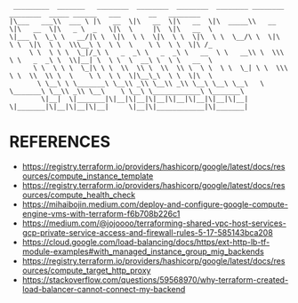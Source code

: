 ```Text
 _________  _______   ________  ________  ________  ________ ________  ________  _____ ______   ___       __   ________     
|\___   ___\\  ___ \ |\   __  \|\   __  \|\   __  \|\  _____\\   __  \|\   __  \|\   _ \  _   \|\  \     |\  \|\   __  \    
\|___ \  \_\ \   __/|\ \  \|\  \ \  \|\  \ \  \|\  \ \  \__/\ \  \|\  \ \  \|\  \ \  \\\__\ \  \ \  \    \ \  \ \  \|\ /_   
     \ \  \ \ \  \_|/_\ \   _  _\ \   _  _\ \   __  \ \   __\\ \  \\\  \ \   _  _\ \  \\|__| \  \ \  \  __\ \  \ \   __  \  
      \ \  \ \ \  \_|\ \ \  \\  \\ \  \\  \\ \  \ \  \ \  \_| \ \  \\\  \ \  \\  \\ \  \    \ \  \ \  \|\__\_\  \ \  \|\  \ 
       \ \__\ \ \_______\ \__\\ _\\ \__\\ _\\ \__\ \__\ \__\   \ \_______\ \__\\ _\\ \__\    \ \__\ \____________\ \_______\
        \|__|  \|_______|\|__|\|__|\|__|\|__|\|__|\|__|\|__|    \|_______|\|__|\|__|\|__|     \|__|\|____________|\|_______|
```

# REFERENCES

* https://registry.terraform.io/providers/hashicorp/google/latest/docs/resources/compute_instance_template
* https://registry.terraform.io/providers/hashicorp/google/latest/docs/resources/compute_health_check
* https://mihaibojin.medium.com/deploy-and-configure-google-compute-engine-vms-with-terraform-f6b708b226c1
* https://medium.com/@jojoooo/terraforming-shared-vpc-host-services-gcp-private-service-access-and-firewall-rules-5-17-585143bca208
* https://cloud.google.com/load-balancing/docs/https/ext-http-lb-tf-module-examples#with_managed_instance_group_mig_backends
* https://registry.terraform.io/providers/hashicorp/google/latest/docs/resources/compute_target_http_proxy
* https://stackoverflow.com/questions/59568970/why-terraform-created-load-balancer-cannot-connect-my-backend

